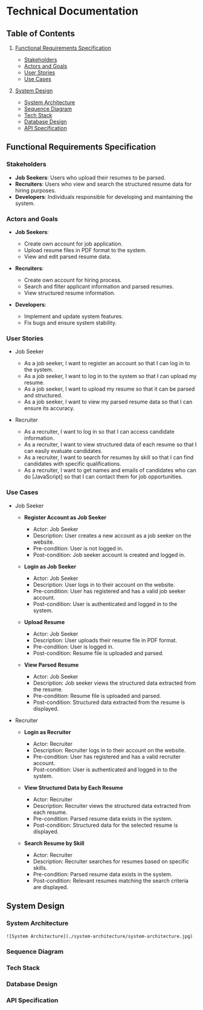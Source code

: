 # Technical Documentation

## Table of Contents
1. [Functional Requirements Specification](#functional-requirements-specification)
    - [Stakeholders](#stakeholders)
    - [Actors and Goals](#actors-and-goals)
    - [User Stories](#user-stories)
    - [Use Cases](#use-cases)

2. [System Design](#system-design)
    - [System Architecture](#system-architecture)
    - [Sequence Diagram](#sequence-diagram)
    - [Tech Stack](#tech-stack)
    - [Database Design](#database-design)
    - [API Specification](#api-specification)

## Functional Requirements Specification

### Stakeholders

- **Job Seekers**: Users who upload their resumes to be parsed.
- **Recruiters**: Users who view and search the structured resume data for hiring purposes.
- **Developers**: Individuals responsible for developing and maintaining the system.

### Actors and Goals

- **Job Seekers**:
    - Create own account for job application.
    - Upload resume files in PDF format to the system.
    - View and edit parsed resume data.
    
- **Recruiters**:
    - Create own account for hiring process.
    - Search and filter applicant information and parsed resumes.
    - View structured resume information.

- **Developers**:
    - Implement and update system features.
    - Fix bugs and ensure system stability.

### User Stories

- Job Seeker

    - As a job seeker, I want to register an account so that I can log in to the system.
    - As a job seeker, I want to log in to the system so that I can upload my resume.
    - As a job seeker, I want to upload my resume so that it can be parsed and structured.
    - As a job seeker, I want to view my parsed resume data so that I can ensure its accuracy.

- Recruiter

    - As a recruiter, I want to log in so that I can access candidate information.
    - As a recruiter, I want to view structured data of each resume so that I can easily evaluate candidates.
    - As a recruiter, I want to search for resumes by skill so that I can find candidates with specific qualifications.
    - As a recruiter, I want to get names and emails of candidates who can do [JavaScript] so that I can contact them for job opportunities.

### Use Cases  

- Job Seeker

    - **Register Account as Job Seeker**

        - Actor: Job Seeker
        - Description: User creates a new account as a job seeker on the website.
        - Pre-condition: User is not logged in.
        - Post-condition: Job seeker account is created and logged in.

    - **Login as Job Seeker**

        - Actor: Job Seeker
        - Description: User logs in to their account on the website.
        - Pre-condition: User has registered and has a valid job seeker account.
        - Post-condition: User is authenticated and logged in to the system.

    - **Upload Resume**

        - Actor: Job Seeker
        - Description: User uploads their resume file in PDF format.
        - Pre-condition: User is logged in.
        - Post-condition: Resume file is uploaded and parsed.

    - **View Parsed Resume**

        - Actor: Job Seeker
        - Description: Job seeker views the structured data extracted from the resume.
        - Pre-condition: Resume file is uploaded and parsed.
        - Post-condition: Structured data extracted from the resume is displayed.

- Recruiter

    - **Login as Recruiter**

        - Actor: Recruiter
        - Description: Recruiter logs in to their account on the website.
        - Pre-condition: User has registered and has a valid recruiter account.
        - Post-condition: User is authenticated and logged in to the system.

    - **View Structured Data by Each Resume**

        - Actor: Recruiter
        - Description: Recruiter views the structured data extracted from each resume.
        - Pre-condition: Parsed resume data exists in the system.
        - Post-condition: Structured data for the selected resume is displayed.
        
    - **Search Resume by Skill**

        - Actor: Recruiter
        - Description: Recruiter searches for resumes based on specific skills.
        - Pre-condition: Parsed resume data exists in the system.
        - Post-condition: Relevant resumes matching the search criteria are displayed.


## System Design

### System Architecture
    ![System Architecture](./system-architecture/system-architecture.jpg)
### Sequence Diagram
### Tech Stack
### Database Design
### API Specification